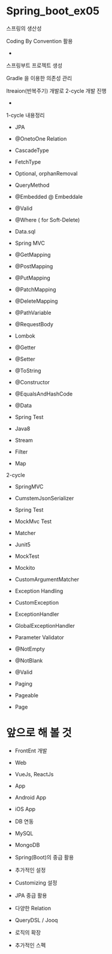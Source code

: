 # Spring_boot_ex05

스프링의 생산성

Coding By Convention 활용


-

스프링부트 프로젝트 생성

Gradle 을 이용한 의존성 관리

Itreaion(반복주기) 개발로 2-cycle 개발 진행

-
1-cycle 내용정리

- JPA
 - @OnetoOne Relation
  - CascadeType
  - FetchType
  - Optional, orphanRemoval

 - QueryMethod
 - @Embedded @ Embeddale
 - @Valid
 - @Where ( for Soft-Delete)
 - Data.sql

- Spring MVC
 - @GetMapping
 - @PostMapping
 - @PutMapping
 - @PatchMapping
 - @DeleteMapping
 - @PathVariable
 - @RequestBody

- Lombok
 - @Getter
 - @Setter
 - @ToString
 - @Constructor
 - @EqualsAndHashCode
 - @Data

- Spring Test

- Java8
 - Stream
 - Filter
 - Map

2-cycle

- SpringMVC
 - CumstemJsonSerializer

- Spring Test
 - MockMvc Test
 - Matcher
 - Junit5

- MockTest
 - Mockito
 - CustomArgumentMatcher

- Exception Handling
 - CustomException
 - ExceptionHandler
 - GlobalExceptionHandler

- Parameter Validator
 - @NotEmpty
 - @NotBlank
 - @Valid

- Paging
 - Pageable
 - Page<T>

# 앞으로 해 볼 것
- FrontEnt 개발
 - Web
  - VueJs, ReactJs

- App
 - Android App
 - iOS App

- DB 연동
 - MySQL
 - MongoDB

- Spring(Boot)의 중급 활용
 - 추가적인 설정
 - Customizing 설정

- JPA 중급 활용
 - 다양한 Relation
 - QueryDSL / Jooq

- 로직의 확장
 - 추가적인 스펙

